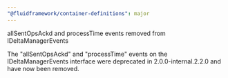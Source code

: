 ```yaml
---
"@fluidframework/container-definitions": major
---
```


allSentOpsAckd and processTime events removed from IDeltaManagerEvents

The "allSentOpsAckd" and "processTime" events on the IDeltaManagerEvents interface were deprecated in 2.0.0-internal.2.2.0 and have now been removed.
